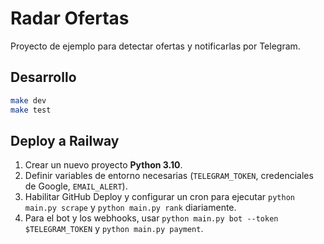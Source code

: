 # Radar Ofertas

Proyecto de ejemplo para detectar ofertas y notificarlas por Telegram.

## Desarrollo

```bash
make dev
make test
```

## Deploy a Railway

1. Crear un nuevo proyecto **Python 3.10**.
2. Definir variables de entorno necesarias (`TELEGRAM_TOKEN`, credenciales de Google, `EMAIL_ALERT`).
3. Habilitar GitHub Deploy y configurar un cron para ejecutar `python main.py scrape` y `python main.py rank` diariamente.
4. Para el bot y los webhooks, usar `python main.py bot --token $TELEGRAM_TOKEN` y `python main.py payment`.

